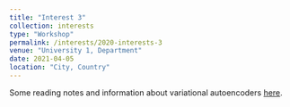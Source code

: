 ```yaml
---
title: "Interest 3"
collection: interests
type: "Workshop"
permalink: /interests/2020-interests-3
venue: "University 1, Department"
date: 2021-04-05
location: "City, Country"
---
```


Some reading notes and information about variational autoencoders <a href="https://mzufferey.github.io/VAEs/">here</a>.
